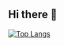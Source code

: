## Hi there 👋

[![Top Langs](https://github-readme-stats-seven-khaki-56.vercel.app/api/top-langs/?username=brdnn)](https://github.com/anuraghazra/github-readme-stats)

<!--
**Brdnn/brdnn** is a ✨ _special_ ✨ repository because its `README.md` (this file) appears on your GitHub profile.

Here are some ideas to get you started:

- 🔭 I’m currently working on ...
- 🌱 I’m currently learning ...
- 👯 I’m looking to collaborate on ...
- 🤔 I’m looking for help with ...
- 💬 Ask me about ...
- 📫 How to reach me: ...
- 😄 Pronouns: ...
- ⚡ Fun fact: ...
-->
